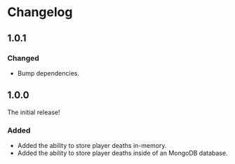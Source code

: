 # Changelog

## 1.0.1

### Changed

-   Bump dependencies.

## 1.0.0

The initial release!

### Added

-   Added the ability to store player deaths in-memory.
-   Added the ability to store player deaths inside of an MongoDB database.
